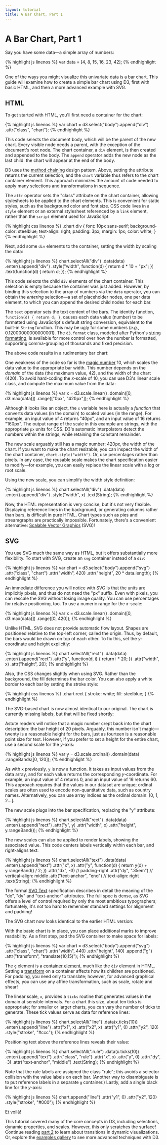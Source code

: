 ```yaml
---
layout: tutorial
title: A Bar Chart, Part 1
---
```


# A Bar Chart, Part 1

<style type="text/css">

.chart {
  margin-left: 42px;
  font: 10px sans-serif;
  shape-rendering: crispEdges;
}

.chart div {
  background-color: steelblue;
  text-align: right;
  padding: 3px;
  margin: 1px;
  color: white;
}

.chart rect {
  stroke: white;
  fill: steelblue;
}

.chart text.bar {
  fill: white;
}

</style>

Say you have some data—a simple array of numbers:

{% highlight js linenos %}
var data = [4, 8, 15, 16, 23, 42];
{% endhighlight %}

<script type="text/javascript">
var data = [4, 8, 15, 16, 23, 42];
</script>

One of the ways you might visualize this univariate data is a bar chart. This
guide will examine how to create a simple bar chart using D3, first with basic
HTML, and then a more advanced example with SVG.

## HTML

To get started with HTML, you'll first need a container for the chart:

{% highlight js linenos %}
var chart = d3.select("body").append("div")
    .attr("class", "chart");
{% endhighlight %}

This code selects the document body, which will be the parent of the new chart.
Every visible node needs a parent, with the exception of the document's root
node. The chart container, a `div` element, is then created and appended to the
body. The `append` operator adds the new node as the last child: the chart will
appear at the end of the body.

D3 uses the [method chaining](http://en.wikipedia.org/wiki/Method_chaining)
design pattern. Above, setting the attribute returns the current selection, and
the `chart` variable thus refers to the chart container element. This approach
minimizes the amount of code needed to apply many selections and transformations
in sequence.

The `attr` operator sets the "class" attribute on the chart container, allowing
stylesheets to be applied to the chart elements. This is convenient for static
styles, such as the background color and font size. CSS code lives in a `style`
element or an external stylesheet referenced by a `link` element, rather than
the `script` element used for JavaScript:

{% highlight css linenos %}
.chart div {
  font: 10px sans-serif;
  background-color: steelblue;
  text-align: right;
  padding: 3px;
  margin: 1px;
  color: white;
}
{% endhighlight %}

Next, add some `div` elements to the container, setting the width by scaling the
data:

{% highlight js linenos %}
chart.selectAll("div")
    .data(data)
  .enter().append("div")
    .style("width", function(d) { return d * 10 + "px"; })
    .text(function(d) { return d; });
{% endhighlight %}

This code selects the child `div` elements of the chart container. This
selection is empty because the container was just added. However, by binding
this selection to the array of numbers via the `data` operator, you can obtain
the *entering* selection—a set of placeholder nodes, one per data element, to
which you can append the desired child nodes for each bar.

The `text` operator sets the text content of the bars. The identity function,
`function(d) { return d; }`, causes each data value (number) to be formatted
using JavaScript's default string conversion, equivalent to the built-in
`String` function. This may be ugly for some numbers (*e.g.*,
0.12000000000000001). The `d3.format` class, modeled after Python's [string
formatting](http://docs.python.org/library/stdtypes.html#string-formatting), is
available for more control over how the number is formatted, supporting
comma-grouping of thousands and fixed precision.

The above code results in a rudimentary bar chart:

<script type="text/javascript">
d3.select(".content").append("div")
    .attr("class", "chart")
  .selectAll("div")
    .data(data)
  .enter().append("div")
    .style("width", function(d) { return d * 10 + "px"; })
    .text(function(d) { return d; });
</script>

One weakness of the code so far is the [magic number][1] 10, which scales the
data value to the appropriate bar width. This number depends on the *domain* of
the data (the maximum value, 42), and the width of the chart (420). To avoid
hard-coding the *x*-scale of 10, you can use D3's linear scale class, and
compute the maximum value from the data:

[1]: http://en.wikipedia.org/wiki/Magic_number_(programming)#Unnamed_numerical_constants

{% highlight js linenos %}
var x = d3.scale.linear()
    .domain([0, d3.max(data)])
    .range(["0px", "420px"]);
{% endhighlight %}

<script type="text/javascript">
var x = d3.scale.linear()
    .domain([0, d3.max(data)])
    .range(["0px", "420px"]);
</script>

Although it looks like an object, the `x` variable here is actually a *function*
that converts data values (in the domain) to scaled values (in the range). For
example, an input value of 4 returns "40px", and an input value of 16 returns
"160px". The output range of the scale in this example are strings, with the
appropriate `px` units for CSS. D3's automatic interpolators detect the numbers
within the strings, while retaining the constant remainder.

The new scale arguably still has a magic number: 420px, the width of the chart.
If you want to make the chart resizable, you can inspect the width of the chart
container, `chart.style("width")`. Or, use percentages rather than pixels. In
any case, the reusable scale makes the chart specification easier to modify—for
example, you can easily replace the linear scale with a log or root scale.

Using the new scale, you can simplify the width style definition:

{% highlight js linenos %}
chart.selectAll("div")
    .data(data)
  .enter().append("div")
    .style("width", x)
    .text(String);
{% endhighlight %}

Now, the HTML representation is very concise, but it's not very flexible.
Displaying reference lines in the background, or generating columns rather than
bars, is difficult in pure HTML. Chart types such as pies and streamgraphs are
practically impossible. Fortunately, there's a convenient alternative: [Scalable
Vector Graphics](http://en.wikipedia.org/wiki/Scalable_Vector_Graphics) (SVG)!

## SVG

You use SVG much the same way as HTML, but it offers substantially more
flexibility. To start with SVG, create an `svg` container instead of a
`div`:

{% highlight js linenos %}
var chart = d3.select("body").append("svg")
    .attr("class", "chart")
    .attr("width", 420)
    .attr("height", 20 * data.length);
{% endhighlight %}

An immediate difference you will notice with SVG is that the units are
implicitly pixels, and thus do not need the "px" suffix. Even with pixels, you
can rescale the SVG without losing image quality. You can use percentages for
relative positioning, too. To use a numeric range for the *x*-scale:

{% highlight js linenos %}
var x = d3.scale.linear()
    .domain([0, d3.max(data)])
    .range([0, 420]);
{% endhighlight %}

<script type="text/javascript">
var x = d3.scale.linear()
    .domain([0, d3.max(data)])
    .range([0, 420]);
</script>

Unlike HTML, SVG does not provide automatic flow layout. Shapes are positioned
relative to the top-left corner, called the origin. Thus, by default, the bars
would be drawn on top of each other. To fix this, set the *y*-coordinate and
height explicitly:

{% highlight js linenos %}
chart.selectAll("rect")
    .data(data)
  .enter().append("rect")
    .attr("y", function(d, i) { return i * 20; })
    .attr("width", x)
    .attr("height", 20);
{% endhighlight %}

Also, the CSS changes slightly when using SVG. Rather than the background, the
fill determines the bar color. You can also apply a white border to each bar by
setting the stroke style:

{% highlight css linenos %}
.chart rect {
  stroke: white;
  fill: steelblue;
}
{% endhighlight %}

The SVG-based chart is now almost identical to our original. The chart is
currently missing labels, but that will be fixed shortly:

<script type="text/javascript">
d3.select(".content").append("svg")
    .attr("class", "chart")
    .attr("width", 420)
    .attr("height", 20 * data.length)
  .selectAll("rect")
    .data(data)
  .enter().append("rect")
    .attr("y", function(d, i) { return i * 20; })
    .attr("width", x)
    .attr("height", 20);
</script>

Astute readers will notice that a magic number crept back into the chart
description: the bar height of 20 pixels. Arguably, this number isn't
magic—twenty is a reasonable height for the bars, just as fourteen is a
reasonable point size for text. However, if you prefer to set a height for the
entire chart, use a second scale for the *y*-axis:

{% highlight js linenos %}
var y = d3.scale.ordinal()
    .domain(data)
    .rangeBands([0, 120]);
{% endhighlight %}

<script type="text/javascript">
var y = d3.scale.ordinal()
    .domain(data)
    .rangeBands([0, 120]);
</script>

As with `x` previously, `y` is now a function. It takes as input values from the
data array, and for each value returns the corresponding *y*-coordinate. For
example, an input value of 4 returns 0, and an input value of 16 returns 60.
This approach requires that the values in our dataset are unique; ordinal scales
are often used to encode non-quantitative data, such as country names.
Alternatively, you can use array indices as the ordinal domain: \[0, 1, 2…\].

The new scale plugs into the bar specification, replacing the "y" attribute:

{% highlight js linenos %}
chart.selectAll("rect")
    .data(data)
  .enter().append("rect")
    .attr("y", y)
    .attr("width", x)
    .attr("height", y.rangeBand());
{% endhighlight %}

The new scales can also be applied to render labels, showing the associated
value. This code centers labels vertically within each bar, and right-aligns
text:

{% highlight js linenos %}
chart.selectAll("text")
    .data(data)
  .enter().append("text")
    .attr("x", x)
    .attr("y", function(d) { return y(d) + y.rangeBand() / 2; })
    .attr("dx", -3) // padding-right
    .attr("dy", ".35em") // vertical-align: middle
    .attr("text-anchor", "end") // text-align: right
    .text(String);
{% endhighlight %}

The formal [SVG Text](http://www.w3.org/TR/SVG/text.html) specification
describes in detail the meaning of the "dx", "dy" and "text-anchor" attributes.
The full spec is dense, as SVG offers a level of control required by only the
most ambitious typographers; fortunately, it's not too hard to remember standard
settings for alignment and padding!

The SVG chart now looks identical to the earlier HTML version:

<script type="text/javascript">
var chart = d3.select(".content").append("svg")
    .attr("class", "chart")
    .attr("width", 420)
    .attr("height", 120);

chart.selectAll("rect")
    .data(data)
  .enter().append("rect")
    .attr("y", y)
    .attr("width", x)
    .attr("height", y.rangeBand());

chart.selectAll("text")
    .data(data)
  .enter().append("text")
    .attr("class", "bar")
    .attr("x", x)
    .attr("y", function(d) { return y(d) + y.rangeBand() / 2; })
    .attr("dx", -3)
    .attr("dy", ".35em")
    .attr("text-anchor", "end")
    .text(String);
</script>

With the basic chart is in place, you can place additional marks to improve
readability. As a first step, pad the SVG container to make space for labels:

{% highlight js linenos %}
var chart = d3.select("body").append("svg")
    .attr("class", "chart")
    .attr("width", 440)
    .attr("height", 140)
  .append("g")
    .attr("transform", "translate(10,15)");
{% endhighlight %}

The `g` element is a [container
element](http://www.w3.org/TR/SVG/struct.html), much like the `div` element in
HTML. Setting a
[transform](http://www.w3.org/TR/SVG/coords.html#TransformAttribute) on a
container affects how its children are positioned. For padding, you need only to
translate; however, for advanced graphical effects, you can use any affine
transformation, such as scale, rotate and shear!

The linear scale, `x`, provides a `ticks` routine that generates values in the
domain at sensible intervals. For a chart this size, about ten ticks is
appropriate; for smaller or larger charts, you can vary the number of ticks to
generate. These tick values serve as data for reference lines:

{% highlight js linenos %}
chart.selectAll("line")
    .data(x.ticks(10))
  .enter().append("line")
    .attr("x1", x)
    .attr("x2", x)
    .attr("y1", 0)
    .attr("y2", 120)
    .style("stroke", "#ccc");
{% endhighlight %}

Positioning text above the reference lines reveals their value:

{% highlight js linenos %}
chart.selectAll(".rule")
    .data(x.ticks(10))
  .enter().append("text")
    .attr("class", "rule")
    .attr("x", x)
    .attr("y", 0)
    .attr("dy", -3)
    .attr("text-anchor", "middle")
    .text(String);
{% endhighlight %}

Note that the rule labels are assigned the class "rule"; this avoids a selector
collision with the value labels on each bar. (Another way to disambiguate is to
put reference labels in a separate `g` container.) Lastly, add a single black
line for the *y*-axis:

{% highlight js linenos %}
chart.append("line")
    .attr("y1", 0)
    .attr("y2", 120)
    .style("stroke", "#000");
{% endhighlight %}

Et voilà!

<script type="text/javascript">
var chart = d3.select(".content").append("svg")
    .attr("class", "chart")
    .attr("width", 440)
    .attr("height", 140)
    .style("margin-left", "32px") // Tweak alignment…
  .append("g")
    .attr("transform", "translate(10,15)");

chart.selectAll("line")
    .data(x.ticks(10))
  .enter().append("line")
    .attr("x1", x)
    .attr("x2", x)
    .attr("y1", 0)
    .attr("y2", 120)
    .style("stroke", "#ccc");

chart.selectAll(".rule")
    .data(x.ticks(10))
  .enter().append("text")
    .attr("x", x)
    .attr("y", 0)
    .attr("dy", -3)
    .attr("text-anchor", "middle")
    .text(String);

chart.selectAll("rect")
    .data(data)
  .enter().append("rect")
    .attr("y", y)
    .attr("width", x)
    .attr("height", y.rangeBand());

chart.selectAll(".bar")
    .data(data)
  .enter().append("text")
    .attr("class", "bar")
    .attr("x", x)
    .attr("y", function(d) { return y(d) + y.rangeBand() / 2; })
    .attr("dx", -3)
    .attr("dy", ".35em")
    .attr("text-anchor", "end")
    .text(String);

chart.append("line")
    .attr("y1", 0)
    .attr("y2", 120)
    .style("stroke", "#000");
</script>

This tutorial covered many of the core concepts in D3, including selections,
dynamic properties, and scales. However, this only scratches the surface!
Continue reading [part 2](bar-2.html) to learn about transitions in dynamic
visualizations. Or, explore the [examples gallery](../ex/) to see more advanced
techniques with D3.
